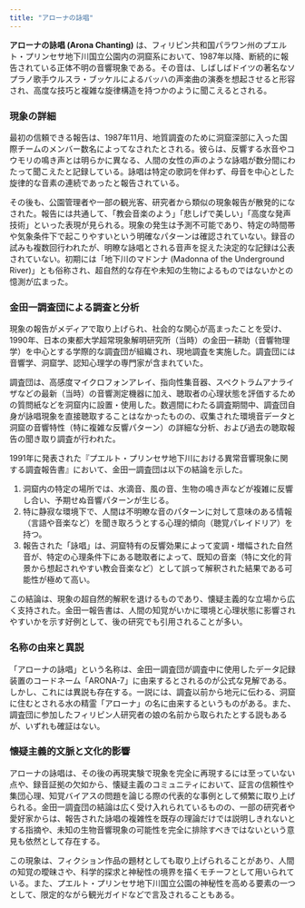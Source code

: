 ```yaml
---
title: "アローナの詠唱"
---
```


**アローナの詠唱 (Arona Chanting)** は、フィリピン共和国パラワン州のプエルト・プリンセサ地下川国立公園内の洞窟系において、1987年以降、断続的に報告されている正体不明の音響現象である。その音は、しばしばドイツの著名なソプラノ歌手ウルスラ・ブッケルによるバッハの声楽曲の演奏を想起させると形容され、高度な技巧と複雑な旋律構造を持つかのように聞こえるとされる。

### 現象の詳細

最初の信頼できる報告は、1987年11月、地質調査のために洞窟深部に入った国際チームのメンバー数名によってなされたとされる。彼らは、反響する水音やコウモリの鳴き声とは明らかに異なる、人間の女性の声のような詠唱が数分間にわたって聞こえたと記録している。詠唱は特定の歌詞を伴わず、母音を中心とした旋律的な音素の連続であったと報告されている。

その後も、公園管理者や一部の観光客、研究者から類似の現象報告が散発的になされた。報告には共通して、「教会音楽のよう」「悲しげで美しい」「高度な発声技術」といった表現が見られる。現象の発生は予測不可能であり、特定の時間帯や気象条件下で起こりやすいという明確なパターンは確認されていない。録音の試みも複数回行われたが、明瞭な詠唱とされる音声を捉えた決定的な記録は公表されていない。初期には「地下川のマドンナ (Madonna of the Underground River)」とも俗称され、超自然的な存在や未知の生物によるものではないかとの憶測が広まった。

### 金田一調査団による調査と分析

現象の報告がメディアで取り上げられ、社会的な関心が高まったことを受け、1990年、日本の東都大学超常現象解明研究所（当時）の金田一耕助（音響物理学）を中心とする学際的な調査団が組織され、現地調査を実施した。調査団には音響学、洞窟学、認知心理学の専門家が含まれていた。

調査団は、高感度マイクロフォンアレイ、指向性集音器、スペクトラムアナライザなどの最新（当時）の音響測定機器に加え、聴取者の心理状態を評価するための質問紙などを洞窟内に設置・使用した。数週間にわたる調査期間中、調査団自身が詠唱現象を直接聴取することはなかったものの、収集された環境音データと洞窟の音響特性（特に複雑な反響パターン）の詳細な分析、および過去の聴取報告の聞き取り調査が行われた。

1991年に発表された『プエルト・プリンセサ地下川における異常音響現象に関する調査報告書』において、金田一調査団は以下の結論を示した。

1.  洞窟内の特定の場所では、水滴音、風の音、生物の鳴き声などが複雑に反響し合い、予期せぬ音響パターンが生じる。
2.  特に静寂な環境下で、人間は不明瞭な音のパターンに対して意味のある情報（言語や音楽など）を聞き取ろうとする心理的傾向（聴覚パレイドリア）を持つ。
3.  報告された「詠唱」は、洞窟特有の反響効果によって変調・増幅された自然音が、特定の心理条件下にある聴取者によって、既知の音楽（特に文化的背景から想起されやすい教会音楽など）として誤って解釈された結果である可能性が極めて高い。

この結論は、現象の超自然的解釈を退けるものであり、懐疑主義的な立場から広く支持された。金田一報告書は、人間の知覚がいかに環境と心理状態に影響されやすいかを示す好例として、後の研究でも引用されることが多い。

### 名称の由来と異説

「アローナの詠唱」という名称は、金田一調査団が調査中に使用したデータ記録装置のコードネーム「ARONA-7」に由来するとされるのが公式な見解である。しかし、これには異説も存在する。一説には、調査以前から地元に伝わる、洞窟に住むとされる水の精霊「アローナ」の名に由来するというものがある。また、調査団に参加したフィリピン人研究者の娘の名前から取られたとする説もあるが、いずれも確証はない。

### 懐疑主義的文脈と文化的影響

アローナの詠唱は、その後の再現実験で現象を完全に再現するには至っていない点や、録音証拠の欠如から、懐疑主義のコミュニティにおいて、証言の信頼性や集団心理、知覚バイアスの問題を論じる際の代表的な事例として頻繁に取り上げられる。金田一調査団の結論は広く受け入れられているものの、一部の研究者や愛好家からは、報告された詠唱の複雑性を既存の理論だけでは説明しきれないとする指摘や、未知の生物音響現象の可能性を完全に排除すべきではないという意見も依然として存在する。

この現象は、フィクション作品の題材としても取り上げられることがあり、人間の知覚の曖昧さや、科学的探求と神秘性の境界を描くモチーフとして用いられている。また、プエルト・プリンセサ地下川国立公園の神秘性を高める要素の一つとして、限定的ながら観光ガイドなどで言及されることもある。